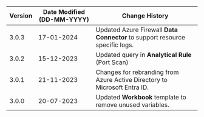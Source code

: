 | **Version** | **Date Modified (DD-MM-YYYY)** | **Change History**                                                                       |
|-------------|--------------------------------|------------------------------------------------------------------------------------------|
| 3.0.3       | 17-01-2024                     | Updated Azure Firewall **Data Connector**  to support resource specific logs.            |
| 3.0.2       | 15-12-2023                     | Updated query  in  **Analytical Rule** (Port Scan)                                       |
| 3.0.1       | 21-11-2023                     | Changes for rebranding from Azure Active Directory to Microsoft Entra ID.                | 
| 3.0.0       | 20-07-2023                     | Updated **Workbook** template to remove unused variables.                                | 
